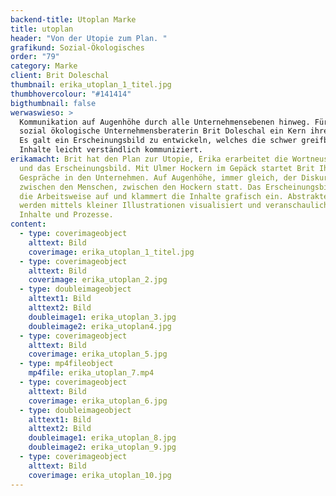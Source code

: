 ```yaml
---
backend-title: Utoplan Marke
title: utoplan
header: "Von der Utopie zum Plan. "
grafikund: Sozial-Ökologisches
order: "79"
category: Marke
client: Brit Doleschal
thumbnail: erika_utoplan_1_titel.jpg
thumbhovercolour: "#141414"
bigthumbnail: false
werwaswieso: >
  Kommunikation auf Augenhöhe durch alle Unternehmensebenen hinweg. Für die
  sozial ökologische Unternehmensberaterin Brit Doleschal ein Kern ihrer Arbeit.
  Es galt ein Erscheinungsbild zu entwickeln, welches die schwer greifbaren
  Inhalte leicht verständlich kommuniziert.
erikamacht: Brit hat den Plan zur Utopie, Erika erarbeitet die Wortneuschöpfung
  und das Erscheinungsbild. Mit Ulmer Hockern im Gepäck startet Brit Ihre
  Gespräche in den Unternehmen. Auf Augenhöhe, immer gleich, der Diskurs findet
  zwischen den Menschen, zwischen den Hockern statt. Das Erscheinungsbild greift
  die Arbeitsweise auf und klammert die Inhalte grafisch ein. Abstrakte Themen
  werden mittels kleiner Illustrationen visualisiert und veranschaulichen
  Inhalte und Prozesse.
content:
  - type: coverimageobject
    alttext: Bild
    coverimage: erika_utoplan_1_titel.jpg
  - type: coverimageobject
    alttext: Bild
    coverimage: erika_utoplan_2.jpg
  - type: doubleimageobject
    alttext1: Bild
    alttext2: Bild
    doubleimage1: erika_utoplan_3.jpg
    doubleimage2: erika_utoplan4.jpg
  - type: coverimageobject
    alttext: Bild
    coverimage: erika_utoplan_5.jpg
  - type: mp4fileobject
    mp4file: erika_utoplan_7.mp4
  - type: coverimageobject
    alttext: Bild
    coverimage: erika_utoplan_6.jpg
  - type: doubleimageobject
    alttext1: Bild
    alttext2: Bild
    doubleimage1: erika_utoplan_8.jpg
    doubleimage2: erika_utoplan_9.jpg
  - type: coverimageobject
    alttext: Bild
    coverimage: erika_utoplan_10.jpg
---
```

